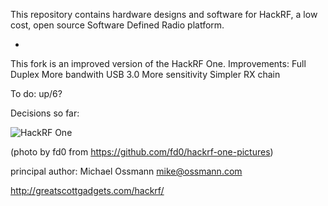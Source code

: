 This repository contains hardware designs and software for HackRF,
a low cost, open source Software Defined Radio platform.

*
This fork is an improved version of the HackRF One.
Improvements:
Full Duplex
More bandwith
USB 3.0
More sensitivity
Simpler RX chain


To do:
up/6?


Decisions so far:


![HackRF One](https://raw.github.com/mossmann/hackrf/master/doc/HackRF-One-fd0-0009.jpeg)

(photo by fd0 from https://github.com/fd0/hackrf-one-pictures)

principal author: Michael Ossmann <mike@ossmann.com>

http://greatscottgadgets.com/hackrf/
